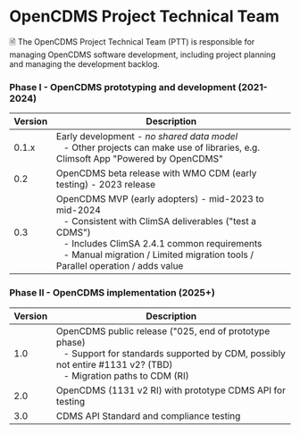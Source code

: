 # OpenCDMS Project Technical Team
🗎 The OpenCDMS Project Technical Team (PTT) is responsible for managing OpenCDMS software development, including project planning and managing the development backlog.

### Phase I - OpenCDMS prototyping and development (2021-2024)

| Version | Description |
|---------|-------------|
| 0.1.x   | Early development - *no shared data model* <br/> &nbsp;&nbsp; - Other projects can make use of libraries, e.g. Climsoft App "Powered by OpenCDMS"|
| 0.2     | OpenCDMS beta release with WMO CDM (early testing) - 2023 release|
| 0.3     | OpenCDMS MVP (early adopters) - mid-2023 to mid-2024 <br/> &nbsp;&nbsp; - Consistent with ClimSA deliverables ("test a CDMS") <br/> &nbsp;&nbsp; - Includes ClimSA 2.4.1 common requirements <br/> &nbsp;&nbsp; - Manual migration / Limited migration tools / Parallel operation / adds value|

### Phase II - OpenCDMS implementation (2025+)

| Version | Description |
|---------|-------------|
| 1.0     | OpenCDMS public release ("025, end of prototype phase) <br/> &nbsp;&nbsp; - Support for standards supported by CDM, possibly not entire #1131 v2? (TBD) <br/> &nbsp;&nbsp; - Migration paths to CDM (RI)|
| 2.0     | OpenCDMS (1131 v2 RI) with prototype CDMS API for testing|
| 3.0     | CDMS API Standard and compliance testing|

